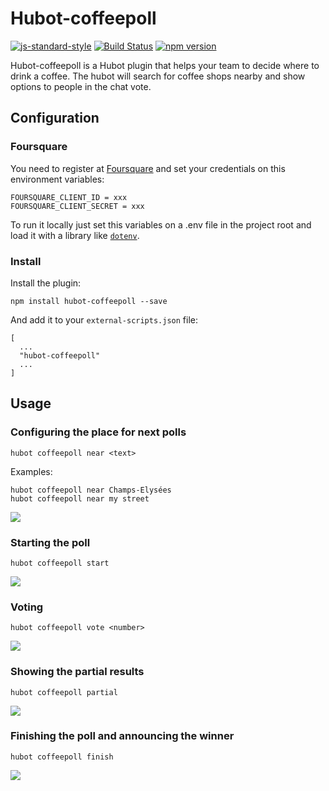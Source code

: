 # Hubot-coffeepoll
[![js-standard-style](https://cdn.rawgit.com/feross/standard/master/badge.svg)](https://github.com/feross/standard) [![Build Status](https://travis-ci.org/wallacyyy/hubot-coffeepoll.svg)](https://travis-ci.org/wallacyyy/hubot-coffeepoll) [![npm version](https://badge.fury.io/js/hubot-coffeepoll.svg)](http://badge.fury.io/js/hubot-coffeepoll) 

Hubot-coffeepoll is a Hubot plugin that helps your team to decide where to drink a coffee.
The hubot will search for coffee shops nearby and show options to people in the chat vote.

## Configuration

### Foursquare

You need to register at [Foursquare](https://developer.foursquare.com/) and set your credentials on this environment variables:

```
FOURSQUARE_CLIENT_ID = xxx
FOURSQUARE_CLIENT_SECRET = xxx
```

To run it locally just set this variables on a .env file in the project root and load it with
a library like [```dotenv```](https://www.npmjs.com/package/dotenv).

### Install

Install the plugin:

```
npm install hubot-coffeepoll --save
```

And add it to your ```external-scripts.json``` file:

```
[
  ...
  "hubot-coffeepoll"
  ...
]
```

## Usage 

### Configuring the place for next polls
```
hubot coffeepoll near <text>
```
Examples:
```
hubot coffeepoll near Champs-Elysées
hubot coffeepoll near my street
```
![](http://ditrospecta.com/images/2015-10-03-hubot-plugin/plugin-near-gif.gif)
### Starting the poll
```
hubot coffeepoll start 
```
![](http://ditrospecta.com/images/2015-10-03-hubot-plugin/plugin-start-gif.gif)
### Voting
```
hubot coffeepoll vote <number>
```
![](http://ditrospecta.com/images/2015-10-03-hubot-plugin/plugin-vote-gif.gif)
### Showing the partial results
```
hubot coffeepoll partial
```
![](http://ditrospecta.com/images/2015-10-03-hubot-plugin/plugin-partial-gif.gif)
### Finishing the poll and announcing the winner
```
hubot coffeepoll finish
```
![](http://ditrospecta.com/images/2015-10-03-hubot-plugin/plugin-finish-gif.gif)
